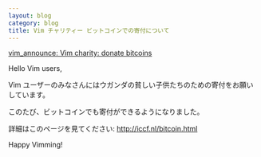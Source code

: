 ```yaml
---
layout: blog
category: blog
title: Vim チャリティー ビットコインでの寄付について
---
```


[vim_announce: Vim charity: donate bitcoins](https://groups.google.com/d/msg/vim_announce/dO4KKqX-4DE/oMQyATZP9PoJ)

Hello Vim users,

Vim ユーザーのみなさんにはウガンダの貧しい子供たちのための寄付をお願いしています。

このたび、ビットコインでも寄付ができるようになりました。

詳細はこのページを見てください: http://iccf.nl/bitcoin.html

Happy Vimming!

